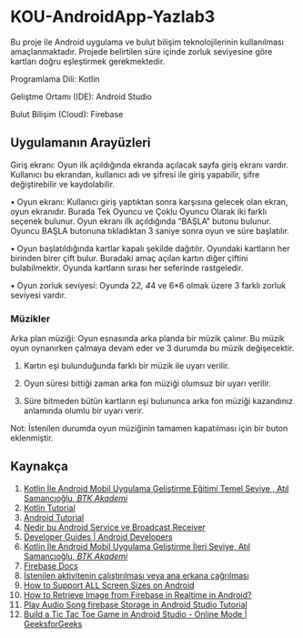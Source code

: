 # KOU-AndroidApp-Yazlab3

Bu proje ile Android uygulama ve bulut bilişim teknolojilerinin kullanılması amaçlanmaktadır. Projede belirtilen süre içinde zorluk seviyesine göre kartları doğru eşleştirmek gerekmektedir. 

Programlama Dili: Kotlin

Geliştme Ortamı (IDE): Android Studio

Bulut Bilişim (Cloud): Firebase

## Uygulamanın Arayüzleri

Giriş ekranı: Oyun ilk açıldığında ekranda açılacak sayfa giriş ekranı vardır. Kullanıcı bu ekrandan, kullanıcı adı ve şifresi ile giriş yapabilir, şifre değiştirebilir ve kaydolabilir.

• Oyun ekranı: Kullanıcı giriş yaptıktan sonra karşısına gelecek olan ekran, oyun ekranıdır. Burada Tek Oyuncu ve Çoklu Oyuncu Olarak iki farklı seçenek bulunur. Oyun ekranı ilk açıldığında “BAŞLA” butonu bulunur. Oyuncu BAŞLA butonuna tıkladıktan 3 saniye sonra oyun ve süre başlatılır.

• Oyun başlatıldığında kartlar kapalı şekilde dağıtılır. Oyundaki kartların her birinden birer çift bulur. Buradaki amaç açılan kartın diğer çiftini bulabilmektir. Oyunda kartların sırası her seferinde rastgeledir.


• Oyun zorluk seviyesi: Oyunda 2*2, 4*4 ve 6*6 olmak üzere 3 farklı zorluk seviyesi vardır.

### Müzikler

Arka plan müziği: Oyun esnasında arka planda bir müzik çalınır. Bu müzik oyun oynanırken çalmaya devam eder ve 3 durumda bu müzik değişecektir. 

1) Kartın eşi bulunduğunda farklı bir müzik ile uyarı verilir. 

2) Oyun süresi bittiği zaman arka fon müziği olumsuz bir uyarı verilir. 

3) Süre bitmeden bütün kartların eşi bulununca arka fon müziği kazandınız anlamında olumlu bir uyarı verir.

Not: İstenilen durumda oyun müziğinin tamamen kapatılması için bir buton eklenmiştir.


## Kaynakça
1. [Kotlin İle Android Mobil Uygulama Geliştirme Eğitimi Temel Seviye , Atıl Samancıoğlu, *BTK Akademi*](https://www.btkakademi.gov.tr/portal/course/kotlin-ile-android-mobil-uygulama-gelistirme-egitimi-temel-seviye-10274)
1. [Kotlin Tutorial](https://www.w3schools.com/KOTLIN/index.php)
1. [Android Tutorial](https://www.tutorialspoint.com/android/index.htm)
1. [Nedir bu Android Service ve Broadcast Receiver](https://medium.com/kodluyoruz/nedir-bu-android-service-ve-broadcast-receiver-291168de075b)
1. [Developer Guides | Android Developers](https://developer.android.com/guide)
1. [Kotlin İle Android Mobil Uygulama Geliştirme İleri Seviye, Atıl Samancıoğlu, *BTK Akademi*](https://www.btkakademi.gov.tr/portal/course/kotlin-ile-android-mobil-uygulama-gelistirme-ileri-seviye-10359)
1. [Firebase Docs](https://firebase.google.com/docs/android/setup#kotlin+ktx_2)
1. [İstenilen aktivitenin çalıştırılması veya ana erkana çağrılması](https://stackoverflow.com/questions/38308161/how-to-run-a-certain-activity-in-android-studio)
1. [How to Support ALL Screen Sizes on Android](https://www.youtube.com/watch?v=5lSQcJjZPFs)
2. [How to Retrieve Image from Firebase in Realtime in Android?](https://www.geeksforgeeks.org/how-to-retrieve-image-from-firebase-in-realtime-in-android/)
3. [Play Audio Song firebase Storage in Android Studio Tutorial](https://www.youtube.com/watch?v=DxZMDSKNG1A)
4. [Build a Tic Tac Toe Game in Android Studio - Online Mode | GeeksforGeeks](https://www.youtube.com/watch?v=-GmU5fSyeV0)



